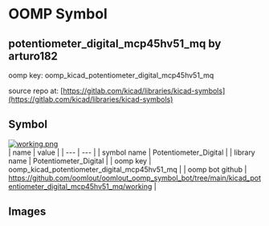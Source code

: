 # OOMP Symbol  
## potentiometer_digital_mcp45hv51_mq  by arturo182  
  
oomp key: oomp_kicad_potentiometer_digital_mcp45hv51_mq  
  
source repo at: [https://gitlab.com/kicad/libraries/kicad-symbols](https://gitlab.com/kicad/libraries/kicad-symbols)  
## Symbol  
  
[![working.png](working_600.png)](working.png)  
| name | value | 
| --- | --- | 
| symbol name | Potentiometer_Digital | 
| library name | Potentiometer_Digital | 
| oomp key | oomp_kicad_potentiometer_digital_mcp45hv51_mq | 
| oomp bot github | https://github.com/oomlout/oomlout_oomp_symbol_bot/tree/main/kicad_potentiometer_digital_mcp45hv51_mq/working | 
## Images  
